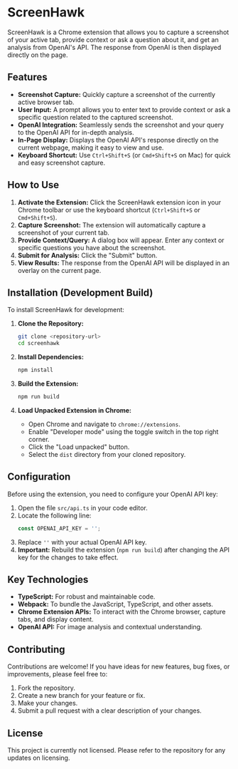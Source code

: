 # ScreenHawk

ScreenHawk is a Chrome extension that allows you to capture a screenshot of your active tab, provide context or ask a question about it, and get an analysis from OpenAI's API. The response from OpenAI is then displayed directly on the page.

## Features

- **Screenshot Capture:** Quickly capture a screenshot of the currently active browser tab.
- **User Input:** A prompt allows you to enter text to provide context or ask a specific question related to the captured screenshot.
- **OpenAI Integration:** Seamlessly sends the screenshot and your query to the OpenAI API for in-depth analysis.
- **In-Page Display:** Displays the OpenAI API's response directly on the current webpage, making it easy to view and use.
- **Keyboard Shortcut:** Use `Ctrl+Shift+S` (or `Cmd+Shift+S` on Mac) for quick and easy screenshot capture.

## How to Use

1.  **Activate the Extension:** Click the ScreenHawk extension icon in your Chrome toolbar or use the keyboard shortcut (`Ctrl+Shift+S` or `Cmd+Shift+S`).
2.  **Capture Screenshot:** The extension will automatically capture a screenshot of your current tab.
3.  **Provide Context/Query:** A dialog box will appear. Enter any context or specific questions you have about the screenshot.
4.  **Submit for Analysis:** Click the "Submit" button.
5.  **View Results:** The response from the OpenAI API will be displayed in an overlay on the current page.

## Installation (Development Build)

To install ScreenHawk for development:

1.  **Clone the Repository:**
    ```bash
    git clone <repository-url>
    cd screenhawk
    ```
2.  **Install Dependencies:**
    ```bash
    npm install
    ```
3.  **Build the Extension:**
    ```bash
    npm run build
    ```

4.  **Load Unpacked Extension in Chrome:**
    *   Open Chrome and navigate to `chrome://extensions`.
    *   Enable "Developer mode" using the toggle switch in the top right corner.
    *   Click the "Load unpacked" button.
    *   Select the `dist` directory from your cloned repository.

## Configuration

Before using the extension, you need to configure your OpenAI API key:

1.  Open the file `src/api.ts` in your code editor.
2.  Locate the following line:
    ```typescript
    const OPENAI_API_KEY = '';
    ```
3.  Replace `''` with your actual OpenAI API key.
4.  **Important:** Rebuild the extension (`npm run build`) after changing the API key for the changes to take effect.

## Key Technologies

-   **TypeScript:** For robust and maintainable code.
-   **Webpack:** To bundle the JavaScript, TypeScript, and other assets.
-   **Chrome Extension APIs:** To interact with the Chrome browser, capture tabs, and display content.
-   **OpenAI API:** For image analysis and contextual understanding.

## Contributing

Contributions are welcome! If you have ideas for new features, bug fixes, or improvements, please feel free to:

1.  Fork the repository.
2.  Create a new branch for your feature or fix.
3.  Make your changes.
4.  Submit a pull request with a clear description of your changes.

## License

This project is currently not licensed. Please refer to the repository for any updates on licensing.
